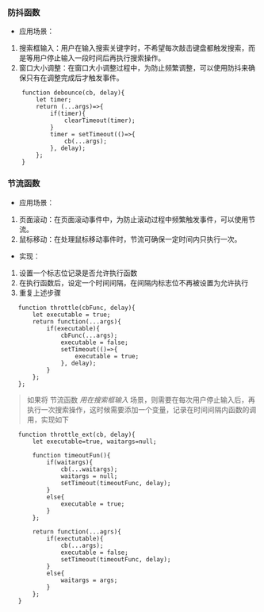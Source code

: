 ### 防抖函数
 * 应用场景：
 1. 搜索框输入：用户在输入搜索关键字时，不希望每次敲击键盘都触发搜索，而是等用户停止输入一段时间后再执行搜索操作。
 2. 窗口大小调整：在窗口大小调整过程中，为防止频繁调整，可以使用防抖来确保只有在调整完成后才触发事件。
```
    function debounce(cb, delay){
        let timer;
        return (...args)=>{
            if(timer){
                clearTimeout(timer);
            }
            timer = setTimeout(()=>{
                cb(...args);
            }, delay);
        };
    }
```
### 节流函数
 * 应用场景：
  1. 页面滚动：在页面滚动事件中，为防止滚动过程中频繁触发事件，可以使用节流。
  2. 鼠标移动：在处理鼠标移动事件时，节流可确保一定时间内只执行一次。
 * 实现：
  1. 设置一个标志位记录是否允许执行函数
  2. 在执行函数后，设定一个时间间隔，在间隔内标志位不再被设置为允许执行
  3. 重复上述步骤
 ```
    function throttle(cbFunc, delay){
        let executable = true;
        return function(...args){
            if(executable){
                cbFunc(...args);
                executable = false;
                setTimeout(()=>{
                    executable = true;
                }, delay);
            }
        };
    };
 ```
 > 如果将 节流函数 *用在搜索框输入* 场景，则需要在每次用户停止输入后，再执行一次搜索操作，这时候需要添加一个变量，记录在时间间隔内函数的调用，实现如下
 ```
    function throttle_ext(cb, delay){
        let executable=true, waitargs=null;

        function timeoutFun(){
            if(waitargs){
                cb(...waitargs);
                waitargs = null;
                setTimeout(timeoutFunc, delay);
            }
            else{
                executable = true;
            }
        };

        return function(...agrs){
            if(exectutable){
                cb(...args);
                executable = false;
                setTimeout(timeoutFunc, delay);
            }
            else{
                waitargs = args;
            }
        };
    }
 ```